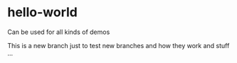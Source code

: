 # hello-world
Can be used for all kinds of demos

This is a new branch just to test new branches and how they work and stuff ...

